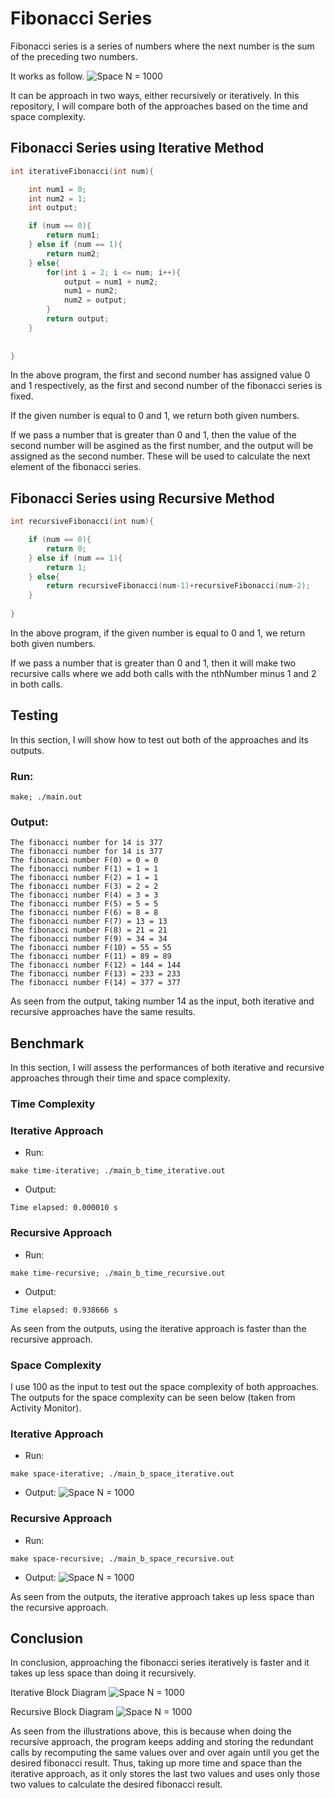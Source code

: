 # Fibonacci Series
Fibonacci series is a series of numbers where the next number is the sum of the preceding two numbers.

It works as follow.
![Space N = 1000](images/Fibonacci_series.png)

It can be approach in two ways, either recursively or iteratively. In this repository, I will compare both of the approaches based on the time and space complexity.

## Fibonacci Series using Iterative Method

```c
int iterativeFibonacci(int num){

    int num1 = 0;
    int num2 = 1;
    int output;

    if (num == 0){
        return num1;
    } else if (num == 1){
        return num2;
    } else{
        for(int i = 2; i <= num; i++){
            output = num1 + num2;
            num1 = num2;
            num2 = output;
        }
        return output;
    }
    
    
}
```
In the above program, the first and second number has assigned value 0 and 1 respectively, as the first and second number of the fibonacci series is fixed. 

If the given number is equal to 0 and 1, we return both given numbers.

If we pass a number that is greater than 0 and 1, then the value of the second number will be asgined as the first number, and the output will be assigned as the second number. These will be used to calculate the next element of the fibonacci series.

## Fibonacci Series using Recursive Method

``` c
int recursiveFibonacci(int num){

    if (num == 0){
        return 0;
    } else if (num == 1){
        return 1;
    } else{
        return recursiveFibonacci(num-1)+recursiveFibonacci(num-2);
    }
    
}
```

In the above program, if the given number is equal to 0 and 1, we return both given numbers.

If we pass a number that is greater than 0 and 1, then it will make two recursive calls where we add both calls with the nthNumber minus 1 and 2 in both calls.

## Testing
In this section, I will show how to test out both of the approaches and its outputs.

### Run:
```
make; ./main.out
```

### Output:
```
The fibonacci number for 14 is 377
The fibonacci number for 14 is 377
The fibonacci number F(0) = 0 = 0
The fibonacci number F(1) = 1 = 1
The fibonacci number F(2) = 1 = 1
The fibonacci number F(3) = 2 = 2
The fibonacci number F(4) = 3 = 3
The fibonacci number F(5) = 5 = 5
The fibonacci number F(6) = 8 = 8
The fibonacci number F(7) = 13 = 13
The fibonacci number F(8) = 21 = 21
The fibonacci number F(9) = 34 = 34
The fibonacci number F(10) = 55 = 55
The fibonacci number F(11) = 89 = 89
The fibonacci number F(12) = 144 = 144
The fibonacci number F(13) = 233 = 233
The fibonacci number F(14) = 377 = 377
```

As seen from the output, taking number 14 as the input, both iterative and recursive approaches have the same results.

## Benchmark
In this section, I will assess the performances of both iterative and recursive approaches through their time and space complexity.

### Time Complexity
### Iterative Approach
- Run:
```
make time-iterative; ./main_b_time_iterative.out
```

- Output:
```
Time elapsed: 0.000010 s
```


### Recursive Approach
- Run:
```
make time-recursive; ./main_b_time_recursive.out
```

- Output:
```
Time elapsed: 0.938666 s
```

As seen from the outputs, using the iterative approach is faster than the recursive approach.

### Space Complexity
I use 100 as the input to test out the space complexity of both approaches. The outputs for the space complexity can be seen below (taken from Activity Monitor).
### Iterative Approach
- Run:
```
make space-iterative; ./main_b_space_iterative.out
```

- Output:
![Space N = 1000](images/Space_complexity_iterative.png)

### Recursive Approach
- Run:
```
make space-recursive; ./main_b_space_recursive.out
```
- Output:
![Space N = 1000](images/Space_complexity_recursive.png)

As seen from the outputs, the iterative approach takes up less space than the recursive approach.

## Conclusion
In conclusion, approaching the fibonacci series iteratively is faster and it takes up less space than doing it recursively. 

Iterative Block Diagram
![Space N = 1000](images/Iterative_block.png)

Recursive Block Diagram
![Space N = 1000](images/Recursive_block.png)

As seen from the illustrations above, this is because when doing the recursive approach, the program keeps adding and storing the redundant calls by recomputing the same values over and over again until you get the desired fibonacci result. Thus, taking up more time and space than the iterative approach, as it only stores the last two values and uses only those two values to calculate the desired fibonacci result.
